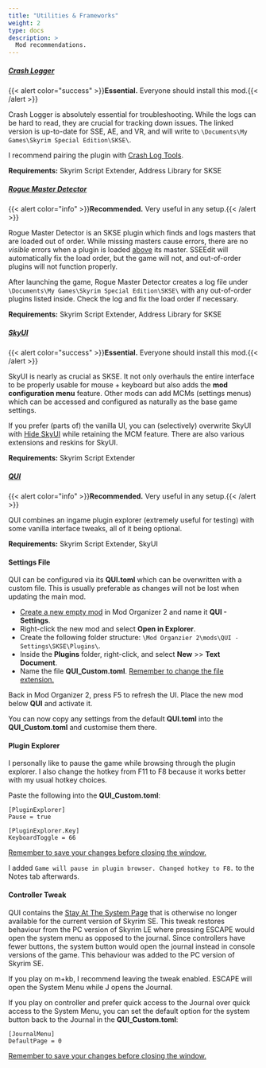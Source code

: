 ```yaml
---
title: "Utilities & Frameworks"
weight: 2
type: docs
description: >
  Mod recommendations.
---
```


##### [Crash Logger](https://www.nexusmods.com/skyrimspecialedition/mods/59818)

{{< alert color="success" >}}**Essential.** Everyone should install this mod.{{< /alert >}}

Crash Logger is absolutely essential for troubleshooting. While the logs can be hard to read, they are crucial for tracking down issues. The linked version is up-to-date for SSE, AE, and VR, and will write to `\Documents\My Games\Skyrim Special Edition\SKSE\`.

I recommend pairing the plugin with [Crash Log Tools](/bg/tool-setup/crash-log-tools/).

**Requirements:** Skyrim Script Extender, Address Library for SKSE

##### [Rogue Master Detector](https://www.nexusmods.com/skyrimspecialedition/mods/93040)

{{< alert color="info" >}}**Recommended.** Very useful in any setup.{{< /alert >}}

Rogue Master Detector is an SKSE plugin which finds and logs masters that are loaded out of order. While missing masters cause errors, there are no *visible* errors when a plugin is loaded <u>above</u> its master. SSEEdit will automatically fix the load order, but the game will not, and out-of-order plugins will not function properly.

After launching the game, Rogue Master Detector creates a log file under `\Documents\My Games\Skyrim Special Edition\SKSE\` with any out-of-order plugins listed inside. Check the log and fix the load order if necessary.

**Requirements:** Skyrim Script Extender, Address Library for SKSE

##### [SkyUI](https://www.nexusmods.com/skyrimspecialedition/mods/12604)

{{< alert color="success" >}}**Essential.** Everyone should install this mod.{{< /alert >}}

SkyUI is nearly as crucial as SKSE. It not only overhauls the entire interface to be properly usable for mouse + keyboard but also adds the **mod configuration menu** feature. Other mods can add MCMs (settings menus) which can be accessed and configured as naturally as the base game settings.

If you prefer (parts of) the vanilla UI, you can (selectively) overwrite SkyUI with [Hide SkyUI](https://www.nexusmods.com/skyrimspecialedition/mods/12770) while retaining the MCM feature. There are also various extensions and reskins for SkyUI.

**Requirements:** Skyrim Script Extender

##### [QUI](https://www.nexusmods.com/skyrimspecialedition/mods/65343)

{{< alert color="info" >}}**Recommended.** Very useful in any setup.{{< /alert >}}

QUI combines an ingame plugin explorer (extremely useful for testing) with some vanilla interface tweaks, all of it being optional.

**Requirements:** Skyrim Script Extender, SkyUI

#### Settings File

QUI can be configured via its **QUI.toml** which can be overwritten with a custom file. This is usually preferable as changes will not be lost when updating the main mod.

- [Create a new empty mod](/Pictures/bg/create-empty-mod.png) in Mod Organizer 2 and name it **QUI - Settings**.
- Right-click the new mod and select **Open in Explorer**.
- Create the following folder structure: `\Mod Organzier 2\mods\QUI - Settings\SKSE\Plugins\`.
- Inside the **Plugins** folder, right-click, and select **New** >> **Text Document**.
- Name the file **QUI_Custom.toml**. <u>Remember to change the file extension.</u>

Back in Mod Organizer 2, press F5 to refresh the UI. Place the new mod below **QUI** and activate it.

You can now copy any settings from the default **QUI.toml** into the **QUI_Custom.toml** and customise them there.

#### Plugin Explorer

I personally like to pause the game while browsing through the plugin explorer. I also change the hotkey from F11 to F8 because it works better with my usual hotkey choices.

Paste the following into the **QUI_Custom.toml**:

```
[PluginExplorer]
Pause = true

[PluginExplorer.Key]
KeyboardToggle = 66
```

<u>Remember to save your changes before closing the window.</u>

I added `Game will pause in plugin browser. Changed hotkey to F8.` to the Notes tab afterwards.

#### Controller Tweak

QUI contains the [Stay At The System Page](https://www.nexusmods.com/skyrimspecialedition/mods/18397) that is otherwise no longer available for the current version of Skyrim SE. This tweak restores behaviour from the PC version of Skyrim LE where pressing ESCAPE would open the system menu as opposed to the journal. Since controllers have fewer buttons, the system button would open the journal instead in console versions of the game. This behaviour was added to the PC version of Skyrim SE.

If you play on m+kb, I recommend leaving the tweak enabled. ESCAPE will open the System Menu while J opens the Journal.

If you play on controller and prefer quick access to the Journal over quick access to the System Menu, you can set the default option for the system button back to the Journal in the **QUI_Custom.toml**:

```
[JournalMenu]
DefaultPage = 0
```

<u>Remember to save your changes before closing the window.</u>